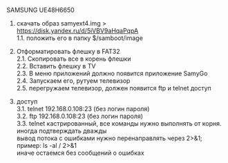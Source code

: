 SAMSUNG UE48H6650

1. скачать образ samyext4.img > https://disk.yandex.ru/d/5iVBV9aHqaPqpA  <br/>
1.1. положить его в папку $/samboot/image

2. Отформатировать флешку в FAT32<br/>
2.1. Скопировать все в корень флешки<br/>
2.2. Вставить флешку в TV<br/>
2.3. В меню приложений должно появится приложение SamyGo<br/>
2.4. Запускаем его, рутуем телевизор<br/>
2.5. перегружаем телевизор, должен появится ftp и telnet доступ<br/>

3. доступ<br/>
3.1. telnet 192.168.0.108:23 (без логин пароля)<br/>
3.2. ftp 192.168.0.108:23 (без логин пароля)<br/>
3.3. telnet кастрированный, все команды нужно выполнять от корня.<br/>
иногда подтверждать дважды<br/>
вывод потока с ошибками нужно перенаправлять через 2>&1;<br/>
пример: ls -al / 2>&1<br/>
иначе остаемся без сообщений о ошибках

